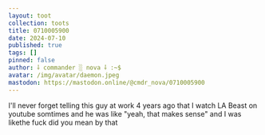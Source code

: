 ```yaml
---
layout: toot
collection: toots
title: 0710005900
date: 2024-07-10
published: true
tags: []
pinned: false
author: ⸸ commander ░ nova ⸸ :~$
avatar: /img/avatar/daemon.jpeg
mastodon: https://mastodon.online/@cmdr_nova/0710005900
---
```


I'll never forget telling this guy at work 4 years ago that I watch LA Beast on youtube somtimes and he was like "yeah, that makes sense" and I was likethe fuck did you mean by that
